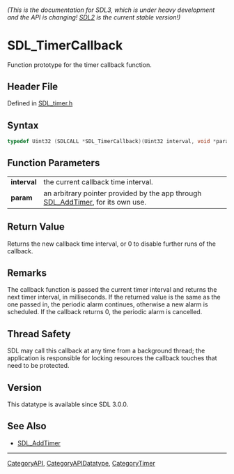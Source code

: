 ###### (This is the documentation for SDL3, which is under heavy development and the API is changing! [SDL2](https://wiki.libsdl.org/SDL2/) is the current stable version!)
# SDL_TimerCallback

Function prototype for the timer callback function.

## Header File

Defined in [SDL_timer.h](https://github.com/libsdl-org/SDL/blob/main/include/SDL3/SDL_timer.h)

## Syntax

```c
typedef Uint32 (SDLCALL *SDL_TimerCallback)(Uint32 interval, void *param);
```

## Function Parameters

|                  |                                                                                                 |
| ---------------- | ----------------------------------------------------------------------------------------------- |
| **interval**     | the current callback time interval.                                                             |
| **param**        | an arbitrary pointer provided by the app through [SDL_AddTimer](SDL_AddTimer), for its own use. |

## Return Value

Returns the new callback time interval, or 0 to disable further runs of the
callback.

## Remarks

The callback function is passed the current timer interval and returns the
next timer interval, in milliseconds. If the returned value is the same as
the one passed in, the periodic alarm continues, otherwise a new alarm is
scheduled. If the callback returns 0, the periodic alarm is cancelled.

## Thread Safety

SDL may call this callback at any time from a background thread; the
application is responsible for locking resources the callback touches that
need to be protected.

## Version

This datatype is available since SDL 3.0.0.

## See Also

* [SDL_AddTimer](SDL_AddTimer)

----
[CategoryAPI](CategoryAPI), [CategoryAPIDatatype](CategoryAPIDatatype), [CategoryTimer](CategoryTimer)


